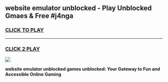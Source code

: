 
## website emulator unblocked - Play Unblocked Gmaes & Free #j4nga
<h3>
<a href="https://news.freeplayer.one?title=website_emulator_unblocked&ref=26F">CLICK TO PLAY</a></h3>
<hr>

<h3>
<a href="https://news.freeplayer.one?title=website_emulator_unblocked&ref=26F">CLICK 2 PLAY</a>
  
</h3>

<a href="https://news.freeplayer.one?title=website_emulator_unblocked&ref=26F/"><img src="https://clearcache.store/games.png"></a>


**website emulator unblocked games unblocked: Your Gateway to Fun and Accessible Online Gaming**

